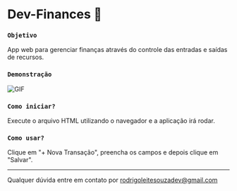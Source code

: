 # Dev-Finances 💸

### `Objetivo`

App web para gerenciar finanças através do controle das entradas e saídas de recursos.

### `Demonstração`

![GIF](https://media1.giphy.com/media/9x8XoM7tWUqnjAF3yt/giphy.gif)

### `Como iniciar?`

Execute o arquivo HTML utilizando o navegador e a aplicação irá rodar.

### `Como usar?`

Clique em "+ Nova Transação", preencha os campos e depois clique em "Salvar".

------------------------------------------------------------------

Qualquer dúvida entre em contato por <a href="mailto:rodrigoleitesouzadev@gmail.com?">rodrigoleitesouzadev@gmail.com</a>
